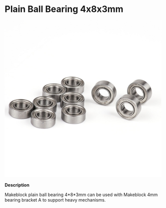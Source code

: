 # Plain Ball Bearing 4x8x3mm

![](../../../../.gitbook/assets/0%20%2813%29.jpeg)

**Description**

Makeblock plain ball bearing 4\*8\*3mm can be used with Makeblock 4mm bearing bracket A to support heavy mechanisms.

